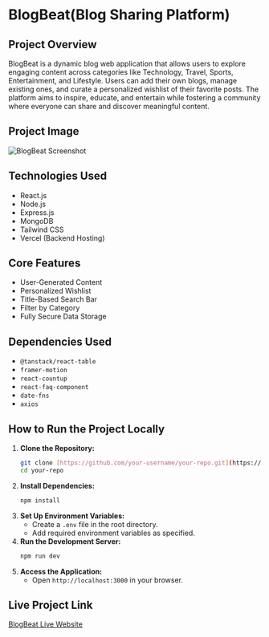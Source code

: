 # BlogBeat(Blog Sharing Platform)

## Project Overview
BlogBeat is a dynamic blog web application that allows users to explore engaging content across categories like Technology, Travel, Sports, Entertainment, and Lifestyle. Users can add their own blogs, manage existing ones, and curate a personalized wishlist of their favorite posts. The platform aims to inspire, educate, and entertain while fostering a community where everyone can share and discover meaningful content.

## Project Image
![BlogBeat Screenshot](https://raw.githubusercontent.com/jahidulkanchan/BlogsBeat/refs/heads/main/client-site/public/project2.png)

## Technologies Used
- React.js
- Node.js
- Express.js
- MongoDB
- Tailwind CSS
- Vercel (Backend Hosting)

## Core Features
- User-Generated Content
- Personalized Wishlist
- Title-Based Search Bar
- Filter by Category
- Fully Secure Data Storage

## Dependencies Used
- `@tanstack/react-table`
- `framer-motion`
- `react-countup`
- `react-faq-component`
- `date-fns`
- `axios`

## How to Run the Project Locally
1. **Clone the Repository:**
   ```sh
   git clone [https://github.com/your-username/your-repo.git](https://github.com/jahidulkanchan/BlogsBeat.git)
   cd your-repo
   ```
2. **Install Dependencies:**
   ```sh
   npm install
   ```
3. **Set Up Environment Variables:**
   - Create a `.env` file in the root directory.
   - Add required environment variables as specified.
4. **Run the Development Server:**
   ```sh
   npm run dev
   ```
5. **Access the Application:**
   - Open `http://localhost:3000` in your browser.

## Live Project Link
[BlogBeat Live Website](https://blogsbeat.netlify.app/)
